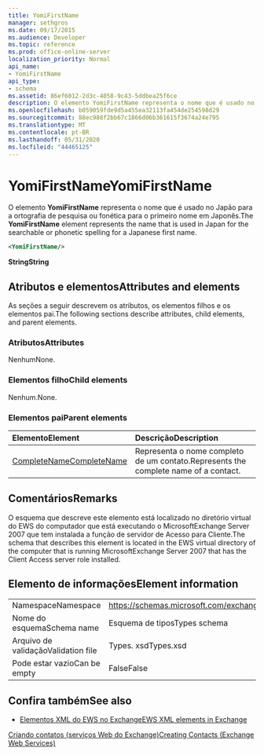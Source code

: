 ```yaml
---
title: YomiFirstName
manager: sethgros
ms.date: 09/17/2015
ms.audience: Developer
ms.topic: reference
ms.prod: office-online-server
localization_priority: Normal
api_name:
- YomiFirstName
api_type:
- schema
ms.assetid: 86ef6012-2d3c-4058-9c43-5ddbea25f6ce
description: O elemento YomiFirstName representa o nome que é usado no Japão para a ortografia de pesquisa ou fonética para o primeiro nome em Japonês.
ms.openlocfilehash: b059059fde9d5a455ea32113fa454de254598d29
ms.sourcegitcommit: 88ec988f2bb67c1866d06b361615f3674a24e795
ms.translationtype: MT
ms.contentlocale: pt-BR
ms.lasthandoff: 05/31/2020
ms.locfileid: "44465125"
---
```

# <a name="yomifirstname"></a><span data-ttu-id="c1425-103">YomiFirstName</span><span class="sxs-lookup"><span data-stu-id="c1425-103">YomiFirstName</span></span>

<span data-ttu-id="c1425-104">O elemento **YomiFirstName** representa o nome que é usado no Japão para a ortografia de pesquisa ou fonética para o primeiro nome em Japonês.</span><span class="sxs-lookup"><span data-stu-id="c1425-104">The **YomiFirstName** element represents the name that is used in Japan for the searchable or phonetic spelling for a Japanese first name.</span></span> 
  
```xml
<YomiFirstName/>
```

 <span data-ttu-id="c1425-105">**String**</span><span class="sxs-lookup"><span data-stu-id="c1425-105">**String**</span></span>
## <a name="attributes-and-elements"></a><span data-ttu-id="c1425-106">Atributos e elementos</span><span class="sxs-lookup"><span data-stu-id="c1425-106">Attributes and elements</span></span>

<span data-ttu-id="c1425-107">As seções a seguir descrevem os atributos, os elementos filhos e os elementos pai.</span><span class="sxs-lookup"><span data-stu-id="c1425-107">The following sections describe attributes, child elements, and parent elements.</span></span>
  
### <a name="attributes"></a><span data-ttu-id="c1425-108">Atributos</span><span class="sxs-lookup"><span data-stu-id="c1425-108">Attributes</span></span>

<span data-ttu-id="c1425-109">Nenhum</span><span class="sxs-lookup"><span data-stu-id="c1425-109">None.</span></span>
  
### <a name="child-elements"></a><span data-ttu-id="c1425-110">Elementos filho</span><span class="sxs-lookup"><span data-stu-id="c1425-110">Child elements</span></span>

<span data-ttu-id="c1425-111">Nenhum.</span><span class="sxs-lookup"><span data-stu-id="c1425-111">None.</span></span>
  
### <a name="parent-elements"></a><span data-ttu-id="c1425-112">Elementos pai</span><span class="sxs-lookup"><span data-stu-id="c1425-112">Parent elements</span></span>

|<span data-ttu-id="c1425-113">**Elemento**</span><span class="sxs-lookup"><span data-stu-id="c1425-113">**Element**</span></span>|<span data-ttu-id="c1425-114">**Descrição**</span><span class="sxs-lookup"><span data-stu-id="c1425-114">**Description**</span></span>|
|:-----|:-----|
|[<span data-ttu-id="c1425-115">CompleteName</span><span class="sxs-lookup"><span data-stu-id="c1425-115">CompleteName</span></span>](completename.md) <br/> |<span data-ttu-id="c1425-116">Representa o nome completo de um contato.</span><span class="sxs-lookup"><span data-stu-id="c1425-116">Represents the complete name of a contact.</span></span>  <br/> |
   
## <a name="remarks"></a><span data-ttu-id="c1425-117">Comentários</span><span class="sxs-lookup"><span data-stu-id="c1425-117">Remarks</span></span>

<span data-ttu-id="c1425-118">O esquema que descreve este elemento está localizado no diretório virtual do EWS do computador que está executando o MicrosoftExchange Server 2007 que tem instalada a função de servidor de Acesso para Cliente.</span><span class="sxs-lookup"><span data-stu-id="c1425-118">The schema that describes this element is located in the EWS virtual directory of the computer that is running MicrosoftExchange Server 2007 that has the Client Access server role installed.</span></span>
  
## <a name="element-information"></a><span data-ttu-id="c1425-119">Elemento de informações</span><span class="sxs-lookup"><span data-stu-id="c1425-119">Element information</span></span>

|||
|:-----|:-----|
|<span data-ttu-id="c1425-120">Namespace</span><span class="sxs-lookup"><span data-stu-id="c1425-120">Namespace</span></span>  <br/> |https://schemas.microsoft.com/exchange/services/2006/types  <br/> |
|<span data-ttu-id="c1425-121">Nome do esquema</span><span class="sxs-lookup"><span data-stu-id="c1425-121">Schema name</span></span>  <br/> |<span data-ttu-id="c1425-122">Esquema de tipos</span><span class="sxs-lookup"><span data-stu-id="c1425-122">Types schema</span></span>  <br/> |
|<span data-ttu-id="c1425-123">Arquivo de validação</span><span class="sxs-lookup"><span data-stu-id="c1425-123">Validation file</span></span>  <br/> |<span data-ttu-id="c1425-124">Types. xsd</span><span class="sxs-lookup"><span data-stu-id="c1425-124">Types.xsd</span></span>  <br/> |
|<span data-ttu-id="c1425-125">Pode estar vazio</span><span class="sxs-lookup"><span data-stu-id="c1425-125">Can be empty</span></span>  <br/> |<span data-ttu-id="c1425-126">False</span><span class="sxs-lookup"><span data-stu-id="c1425-126">False</span></span>  <br/> |
   
## <a name="see-also"></a><span data-ttu-id="c1425-127">Confira também</span><span class="sxs-lookup"><span data-stu-id="c1425-127">See also</span></span>



- [<span data-ttu-id="c1425-128">Elementos XML do EWS no Exchange</span><span class="sxs-lookup"><span data-stu-id="c1425-128">EWS XML elements in Exchange</span></span>](ews-xml-elements-in-exchange.md)


[<span data-ttu-id="c1425-129">Criando contatos (serviços Web do Exchange)</span><span class="sxs-lookup"><span data-stu-id="c1425-129">Creating Contacts (Exchange Web Services)</span></span>](https://msdn.microsoft.com/library/4845917e-70d1-481c-bbd7-011ec6571789%28Office.15%29.aspx)

